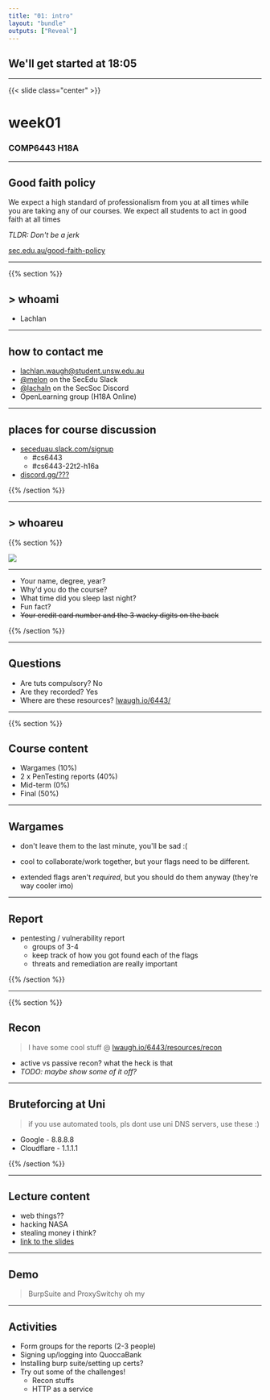 ```yaml
---
title: "01: intro"
layout: "bundle"
outputs: ["Reveal"]
---
```


## We'll get started at 18:05

---

{{< slide class="center" >}}
# week01
### COMP6443 H18A 

---

## Good faith policy

We expect a high standard of professionalism from you at all times while you are taking any of our courses. We expect all students to act in good faith at all times

*TLDR: Don't be a jerk*

[sec.edu.au/good-faith-policy](https://sec.edu.au/good-faith-policy)

---

{{% section %}}

## > whoami

* Lachlan

---

## how to contact me

* lachlan.waugh@student.unsw.edu.au
* [@melon]() on the SecEdu Slack
* [@lachaln]() on the SecSoc Discord
* OpenLearning group (H18A Online)

---

## places for course discussion

* [seceduau.slack.com/signup](https://seceduau.slack.com/signup)
    * #cs6443
    * #cs6443-22t2-h16a
* [discord.gg/???]()

{{% /section %}}

---

## > whoareu

{{% section %}}

![](../img/week01/icebreaker.jpg)

---

* Your name, degree, year?
* Why'd you do the course?
* What time did you sleep last night?
* Fun fact?
* ~~Your credit card number and the 3 wacky digits on the back~~

{{% /section %}}

---

## Questions
* Are tuts compulsory? No
* Are they recorded? Yes
* Where are these resources? [lwaugh.io/6443/]()

---

{{% section %}}

## Course content
* Wargames (10%)
* 2 x PenTesting reports (40%)
* Mid-term (0%)
* Final (50%)

---

## Wargames
* don't leave them to the last minute, you'll be sad :(

* cool to collaborate/work together, but your flags need to be different.

* extended flags aren't *required*, but you should do them anyway (they're way cooler imo)

---

## Report
* pentesting / vulnerability report
    * groups of 3-4
    * keep track of how you got found each of the flags
    * threats and remediation are really important

{{% /section %}}

---

{{% section %}}
## Recon
> I have some cool stuff @ [lwaugh.io/6443/resources/recon]()
* active vs passive recon? what the heck is that
* *TODO: maybe show some of it off?*

---

## Bruteforcing at Uni
> if you use automated tools, pls dont use uni DNS servers, use these :)
* Google - 8.8.8.8
* Cloudflare - 1.1.1.1

{{% /section %}}

---

## Lecture content
* web things??
* hacking NASA
* stealing money i think?
* [link to the slides](https://view.officeapps.live.com/op/view.aspx?src=https%3A%2F%2Fmedia%2Eopenlearning%2Ecom%3A443%2FYeBDzZwyMePLbywk2UP9dScLxXrwUC68zPH4RxzXBivAM6tgYStqQKaYd75sPJuo%2E1653952985%2FCOMP6443%5FWeek%5F1%5Fv1%2E1%2Epptx&wdSlideId=256&wdModeSwitchTime=1654101511864)

---

## Demo
> BurpSuite and ProxySwitchy oh my

---

## Activities
* Form groups for the reports (2-3 people)
* Signing up/logging into QuoccaBank
* Installing burp suite/setting up certs?
* Try out some of the challenges!
    * Recon stuffs
    * HTTP as a service
